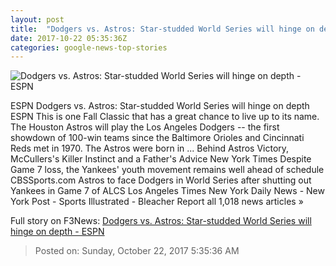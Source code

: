 ```yaml
---
layout: post
title:  "Dodgers vs. Astros: Star-studded World Series will hinge on depth - ESPN"
date: 2017-10-22 05:35:36Z
categories: google-news-top-stories
---
```


![Dodgers vs. Astros: Star-studded World Series will hinge on depth - ESPN](http://a3.espncdn.com/combiner/i?img=%2Fphoto%2F2017%2F1020%2Fastros_dodgers_16x9.jpg)

ESPN Dodgers vs. Astros: Star-studded World Series will hinge on depth ESPN This is one Fall Classic that has a great chance to live up to its name. The Houston Astros will play the Los Angeles Dodgers -- the first showdown of 100-win teams since the Baltimore Orioles and Cincinnati Reds met in 1970. The Astros were born in ... Behind Astros Victory, McCullers's Killer Instinct and a Father's Advice New York Times Despite Game 7 loss, the Yankees' youth movement remains well ahead of schedule CBSSports.com Astros to face Dodgers in World Series after shutting out Yankees in Game 7 of ALCS Los Angeles Times New York Daily News - New York Post - Sports Illustrated - Bleacher Report all 1,018 news articles »


Full story on F3News: [Dodgers vs. Astros: Star-studded World Series will hinge on depth - ESPN](http://www.f3nws.com/n/yMTBjB)

> Posted on: Sunday, October 22, 2017 5:35:36 AM
